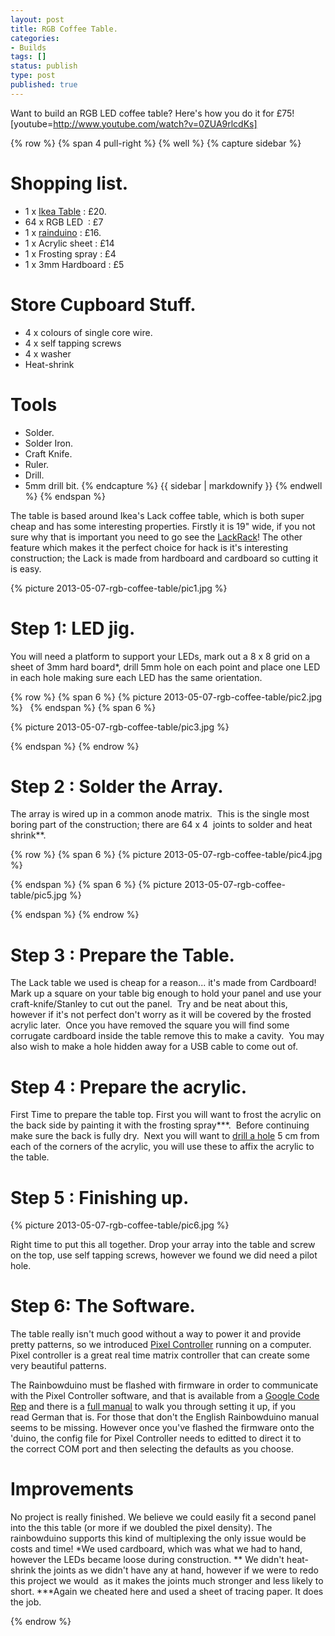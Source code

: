 ```yaml
---
layout: post
title: RGB Coffee Table.
categories:
- Builds
tags: []
status: publish
type: post
published: true
---
```


Want to build an RGB LED coffee table? Here's how you do it for £75! [youtube=http://www.youtube.com/watch?v=0ZUA9rlcdKs]


{% row %}
{% span 4 pull-right %}
{% well %}
{% capture sidebar %}
# Shopping list. #
* 1 x [Ikea Table](http://www.ikea.com/gb/en/catalog/products/10065958) : £20.
* 64 x RGB LED  : £7
* 1 x [rainduino](http://www.seeedstudio.com/depot/rainbowduino-led-driver-platform-plug-and-shine-p-371.html) : £16.
* 1 x Acrylic sheet : £14
* 1 x Frosting spray : £4
* 1 x 3mm Hardboard : £5

# Store Cupboard Stuff. #
* 4 x colours of single core wire.
* 4 x self tapping screws
* 4 x washer
* Heat-shrink

# Tools #
* Solder.
* Solder Iron.
* Craft Knife.
* Ruler.
* Drill.
* 5mm drill bit.
{% endcapture %}
{{ sidebar | markdownify }}
{% endwell %}
{% endspan %}

The table is based around Ikea's Lack coffee table, which is both super cheap and has some interesting properties. Firstly it is 19" wide, if you not sure why that is important you need to go see the [LackRack](http://wiki.eth0.nl/index.php/LackRack)! The other feature which makes it the perfect choice for hack is it's interesting construction; the Lack is made from hardboard and cardboard so cutting it is easy. 

{% picture 2013-05-07-rgb-coffee-table/pic1.jpg %}

# Step 1: LED jig. #
You will need a platform to support your LEDs, mark out a 8 x 8 grid on a sheet of 3mm hard board*, drill 5mm hole on each point and place one LED in each hole making sure each LED has the same orientation. 

{% row %}
{% span 6 %}
{% picture 2013-05-07-rgb-coffee-table/pic2.jpg %}
&nbsp;
{% endspan %}
{% span 6 %}

{% picture 2013-05-07-rgb-coffee-table/pic3.jpg %}
<!--test--> 
{% endspan %}
{% endrow %}

# Step 2 : Solder the Array. #
The array is wired up in a common anode matrix.  This is the single most boring part of the construction; there are 64 x 4  joints to solder and heat shrink**. 

{% row %}
{% span 6 %}
{% picture 2013-05-07-rgb-coffee-table/pic4.jpg %}
<!--test--> 
{% endspan %}
{% span 6 %}
{% picture 2013-05-07-rgb-coffee-table/pic5.jpg %}
<!--test--> 
{% endspan %}
{% endrow %}

# Step 3 : Prepare the Table. #
The Lack table we used is cheap for a reason... it's made from Cardboard! Mark up a square on your table big enough to hold your panel and use your craft-knife/Stanley to cut out the panel.  Try and be neat about this, however if it's not perfect don't worry as it will be covered by the frosted acrylic later.  Once you have removed the square you will find some corrugate cardboard inside the table remove this to make a cavity.  You may also wish to make a hole hidden away for a USB cable to come out of.

# Step 4 : Prepare the acrylic. #
First Time to prepare the table top. First you will want to frost the acrylic on the back side by painting it with the frosting spray***.  Before continuing make sure the back is fully dry.  Next you will want to [drill a hole](http://www.youtube.com/watch?v=hM_DR3t4mjI) 5 cm from each of the corners of the acrylic, you will use these to affix the acrylic to the table.

# Step 5 : Finishing up. #


{% picture 2013-05-07-rgb-coffee-table/pic6.jpg %}

Right time to put this all together. Drop your array into the table and screw on the top, use self tapping screws, however we found we did need a pilot hole.

# Step 6: The Software. #
The table really isn't much good without a way to power it and provide pretty patterns, so we introduced [Pixel Controller](http://pixelinvaders.ch/?page_id=160) running on a computer.
Pixel controller is a great real time matrix controller that can create some very beautiful patterns.

The Rainbowduino must be flashed with firmware in order to communicate with the Pixel Controller software, and that is available from a [Google Code Rep](https://code.google.com/p/rainbowduino-v3-streaming-firmware/) and there is a [full manual](https://code.google.com/p/pixelcontroller/downloads/detail?name=PixelControllerManual-ger.pdf&amp;can=2&amp;q=) to walk you through setting it up, if you read German that is. For those that don't the English Rainbowduino manual seems to be missing. However once you've flashed the firmware onto the 'duino, the config file for Pixel Controller needs to editted to direct it to the correct COM port and then selecting the defaults as you choose.

# Improvements #

No project is really finished. We believe we could easily fit a second panel into the this table (or more if we doubled the pixel density). The rainbowduino supports this kind of multiplexing the only issue would be costs and time! *We used cardboard, which was what we had to hand, however the LEDs became loose during construction. ** We didn't heat-shrink the joints as we didn't have any at hand, however if we were to redo this project we would  as it makes the joints much stronger and less likely to short. ***Again we cheated here and used a sheet of tracing paper. It does the job.

{% endrow %}

